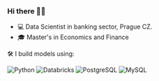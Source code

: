 ### Hi there 🚀👋

- 💻 Data Scientist in banking sector, Prague CZ.
- 🎓 Master's in Economics and Finance

🛠️ I build models using:

![Python](https://img.shields.io/badge/https%3A%2F%2Fimg.shields.io%2Fbadge%2Fa-python-white?logo=python&label=%20) ![Databricks](https://img.shields.io/badge/https%3A%2F%2Fimg.shields.io%2Fbadge%2Fa-databricks-white?logo=databricks&label=%20) ![PostgreSQL](https://img.shields.io/badge/https%3A%2F%2Fimg.shields.io%2Fbadge%2Fa-postgresql-white?logo=postgresql&label=%20) ![MySQL](https://img.shields.io/badge/https%3A%2F%2Fimg.shields.io%2Fbadge%2Fa-mysql-white?logo=mysql&label=%20)
